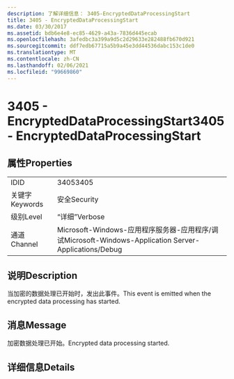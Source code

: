 ```yaml
---
description: 了解详细信息： 3405-EncryptedDataProcessingStart
title: 3405 - EncryptedDataProcessingStart
ms.date: 03/30/2017
ms.assetid: bdb6e4e8-ec85-4629-a43a-7836d445ecab
ms.openlocfilehash: 3afedbc3a399a9d5c2d29633e282488fb670d921
ms.sourcegitcommit: ddf7edb67715a5b9a45e3dd44536dabc153c1de0
ms.translationtype: MT
ms.contentlocale: zh-CN
ms.lasthandoff: 02/06/2021
ms.locfileid: "99669860"
---
```

# <a name="3405---encrypteddataprocessingstart"></a><span data-ttu-id="9e909-103">3405 - EncryptedDataProcessingStart</span><span class="sxs-lookup"><span data-stu-id="9e909-103">3405 - EncryptedDataProcessingStart</span></span>

## <a name="properties"></a><span data-ttu-id="9e909-104">属性</span><span class="sxs-lookup"><span data-stu-id="9e909-104">Properties</span></span>  
  
|||  
|-|-|  
|<span data-ttu-id="9e909-105">ID</span><span class="sxs-lookup"><span data-stu-id="9e909-105">ID</span></span>|<span data-ttu-id="9e909-106">3405</span><span class="sxs-lookup"><span data-stu-id="9e909-106">3405</span></span>|  
|<span data-ttu-id="9e909-107">关键字</span><span class="sxs-lookup"><span data-stu-id="9e909-107">Keywords</span></span>|<span data-ttu-id="9e909-108">安全</span><span class="sxs-lookup"><span data-stu-id="9e909-108">Security</span></span>|  
|<span data-ttu-id="9e909-109">级别</span><span class="sxs-lookup"><span data-stu-id="9e909-109">Level</span></span>|<span data-ttu-id="9e909-110">“详细”</span><span class="sxs-lookup"><span data-stu-id="9e909-110">Verbose</span></span>|  
|<span data-ttu-id="9e909-111">通道</span><span class="sxs-lookup"><span data-stu-id="9e909-111">Channel</span></span>|<span data-ttu-id="9e909-112">Microsoft-Windows-应用程序服务器-应用程序/调试</span><span class="sxs-lookup"><span data-stu-id="9e909-112">Microsoft-Windows-Application Server-Applications/Debug</span></span>|  
  
## <a name="description"></a><span data-ttu-id="9e909-113">说明</span><span class="sxs-lookup"><span data-stu-id="9e909-113">Description</span></span>  

 <span data-ttu-id="9e909-114">当加密的数据处理已开始时，发出此事件。</span><span class="sxs-lookup"><span data-stu-id="9e909-114">This event is emitted when the encrypted data processing has started.</span></span>  
  
## <a name="message"></a><span data-ttu-id="9e909-115">消息</span><span class="sxs-lookup"><span data-stu-id="9e909-115">Message</span></span>  

 <span data-ttu-id="9e909-116">加密数据处理已开始。</span><span class="sxs-lookup"><span data-stu-id="9e909-116">Encrypted data processing started.</span></span>  
  
## <a name="details"></a><span data-ttu-id="9e909-117">详细信息</span><span class="sxs-lookup"><span data-stu-id="9e909-117">Details</span></span>
